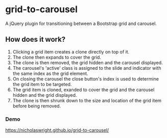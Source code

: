# grid-to-carousel

A jQuery plugin for transitioning between a Bootstrap grid and carousel.

## How does it work?

1. Clicking a grid item creates a clone directly on top of it.
2. The clone then expands to cover the grid.
3. The clone is then removed, the grid hidden and the carousel displayed.
4. The carousel's 'active' class is assigned to the slide and indicator with the same index as the grid element.  
5. On closing the carousel the close button's index is used to determine the grid item to be targeted.
6. The grid item is cloned, exanded to cover the grid and the carousel hidden and the grid displayed.
7. The clone is then shrunk down to the size and location of the grid item before being removed.

### Demo
https://nicholaswright.github.io/grid-to-carousel/
